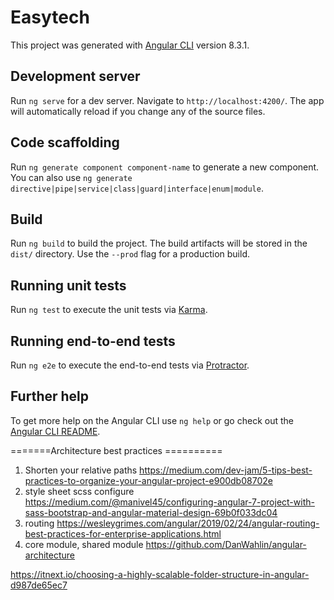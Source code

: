# Easytech

This project was generated with [Angular CLI](https://github.com/angular/angular-cli) version 8.3.1.

## Development server

Run `ng serve` for a dev server. Navigate to `http://localhost:4200/`. The app will automatically reload if you change any of the source files.

## Code scaffolding

Run `ng generate component component-name` to generate a new component. You can also use `ng generate directive|pipe|service|class|guard|interface|enum|module`.

## Build


Run `ng build` to build the project. The build artifacts will be stored in the `dist/` directory. Use the `--prod` flag for a production build.

## Running unit tests

Run `ng test` to execute the unit tests via [Karma](https://karma-runner.github.io).

## Running end-to-end tests

Run `ng e2e` to execute the end-to-end tests via [Protractor](http://www.protractortest.org/).

## Further help

To get more help on the Angular CLI use `ng help` or go check out the [Angular CLI README](https://github.com/angular/angular-cli/blob/master/README.md).


=======Architecture best practices ==========

1. Shorten your relative paths
https://medium.com/dev-jam/5-tips-best-practices-to-organize-your-angular-project-e900db08702e
2. style sheet scss configure
https://medium.com/@manivel45/configuring-angular-7-project-with-sass-bootstrap-and-angular-material-design-69b0f033dc04
3. routing
https://wesleygrimes.com/angular/2019/02/24/angular-routing-best-practices-for-enterprise-applications.html
4. core module, shared module
https://github.com/DanWahlin/angular-architecture

https://itnext.io/choosing-a-highly-scalable-folder-structure-in-angular-d987de65ec7



